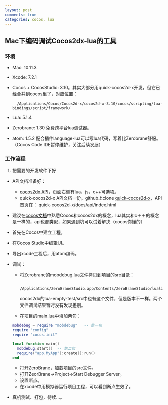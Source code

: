 ```yaml
---
layout: post
comments: true
categories: cocos, lua
---
```

## Mac下编码调试Cocos2dx-lua的工具



### 环境

- Mac: 10.11.3 
- Xcode: 7.2.1
- Cocos + CocosStudio: 3.10。其实大部分用quick-cocos2d-x开发，但它已经合并到cocos里了，对应位置：

        /Applications/Cocos/Cocos2d-x/cocos2d-x-3.10/cocos/scripting/lua-bindings/script/framework/

- Lua: 5.1.4
- Zerobrane: 1.30 免费跨平台lua调试器。
- atom: 1.5.2 配合插件language-lua可以写lua代码，写着比Zerobrane舒服。（Cocos Code IDE暂停维护，关注后续发展）

### 工作流程

1. 把需要的开发软件下好
- API文档准备好：
  + [cocos2dx API](http://api.cocos.com/cn/)，页面右侧有lua，js，c++可选项。
  + quick-cocos2d-x API文档一份。github上clone [quick-cocos2d-x](https://github.com/chukong/quick-cocos2d-x)，API首页在：
      quick-cocos2d-x/docs/api/index.html

- 建议在[cocos文档](http://www.cocos.com/doc/)中熟悉Cocos和cocos2dx的概念，lua其实和c＋＋的概念是一样的，api也都类似，如果遇到坑可以试着解决（cocos你懂的）
- 首先在Cocos中建立工程。
- 在Cocos Studio中编辑UI。
- 导出xcode工程后，用atom编码。
- 调试：
  + 将Zerobrane的mobdebug.lua文件拷贝到项目的src目录：
  
            /Applications/ZeroBraneStudio.app/Contents/ZeroBraneStudio/lualibs/mobdebug/mobdebug.lua
    
    cocos2dx的lua-empty-test/src中也有这个文件，但是版本不一样。两个文件调试结果暂时没有发现差别。
  + 在项目的main.lua中填加两句：
  
  ```lua
  mobdebug = require "mobdebug"   -- 第一句
  require "config"
  require "cocos.init"

  local function main()
    mobdebug.start()  -- 第二句
    require("app.MyApp"):create():run()
  end
  ```
  
  + 打开ZeroBrane，加载项目的src文件。
  + 打开ZeorBrane->Project->Start Debugger Server。
  + 设置断点。
  + 在xcode中用模拟器运行项目工程，可以看到断点生效了。

- 真机测试、打包，待续...。
